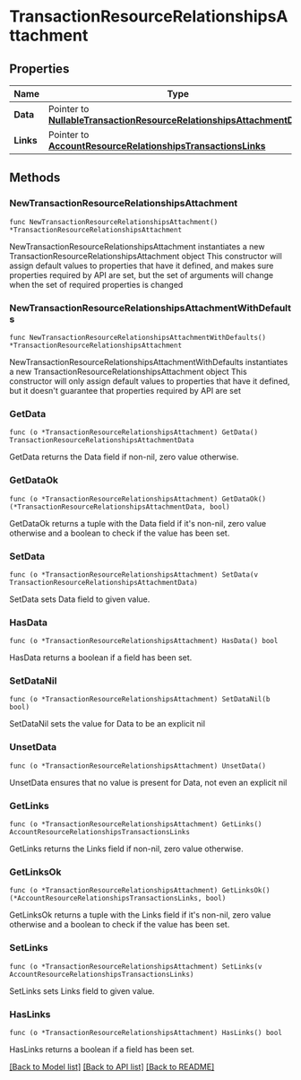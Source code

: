 # TransactionResourceRelationshipsAttachment

## Properties

Name | Type | Description | Notes
------------ | ------------- | ------------- | -------------
**Data** | Pointer to [**NullableTransactionResourceRelationshipsAttachmentData**](TransactionResourceRelationshipsAttachmentData.md) |  | [optional] 
**Links** | Pointer to [**AccountResourceRelationshipsTransactionsLinks**](AccountResourceRelationshipsTransactionsLinks.md) |  | [optional] 

## Methods

### NewTransactionResourceRelationshipsAttachment

`func NewTransactionResourceRelationshipsAttachment() *TransactionResourceRelationshipsAttachment`

NewTransactionResourceRelationshipsAttachment instantiates a new TransactionResourceRelationshipsAttachment object
This constructor will assign default values to properties that have it defined,
and makes sure properties required by API are set, but the set of arguments
will change when the set of required properties is changed

### NewTransactionResourceRelationshipsAttachmentWithDefaults

`func NewTransactionResourceRelationshipsAttachmentWithDefaults() *TransactionResourceRelationshipsAttachment`

NewTransactionResourceRelationshipsAttachmentWithDefaults instantiates a new TransactionResourceRelationshipsAttachment object
This constructor will only assign default values to properties that have it defined,
but it doesn't guarantee that properties required by API are set

### GetData

`func (o *TransactionResourceRelationshipsAttachment) GetData() TransactionResourceRelationshipsAttachmentData`

GetData returns the Data field if non-nil, zero value otherwise.

### GetDataOk

`func (o *TransactionResourceRelationshipsAttachment) GetDataOk() (*TransactionResourceRelationshipsAttachmentData, bool)`

GetDataOk returns a tuple with the Data field if it's non-nil, zero value otherwise
and a boolean to check if the value has been set.

### SetData

`func (o *TransactionResourceRelationshipsAttachment) SetData(v TransactionResourceRelationshipsAttachmentData)`

SetData sets Data field to given value.

### HasData

`func (o *TransactionResourceRelationshipsAttachment) HasData() bool`

HasData returns a boolean if a field has been set.

### SetDataNil

`func (o *TransactionResourceRelationshipsAttachment) SetDataNil(b bool)`

 SetDataNil sets the value for Data to be an explicit nil

### UnsetData
`func (o *TransactionResourceRelationshipsAttachment) UnsetData()`

UnsetData ensures that no value is present for Data, not even an explicit nil
### GetLinks

`func (o *TransactionResourceRelationshipsAttachment) GetLinks() AccountResourceRelationshipsTransactionsLinks`

GetLinks returns the Links field if non-nil, zero value otherwise.

### GetLinksOk

`func (o *TransactionResourceRelationshipsAttachment) GetLinksOk() (*AccountResourceRelationshipsTransactionsLinks, bool)`

GetLinksOk returns a tuple with the Links field if it's non-nil, zero value otherwise
and a boolean to check if the value has been set.

### SetLinks

`func (o *TransactionResourceRelationshipsAttachment) SetLinks(v AccountResourceRelationshipsTransactionsLinks)`

SetLinks sets Links field to given value.

### HasLinks

`func (o *TransactionResourceRelationshipsAttachment) HasLinks() bool`

HasLinks returns a boolean if a field has been set.


[[Back to Model list]](../README.md#documentation-for-models) [[Back to API list]](../README.md#documentation-for-api-endpoints) [[Back to README]](../README.md)



